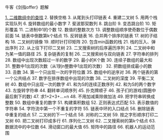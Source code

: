 牛客《剑指offer》题解

[1.	二维数组中的查找](https://github.com/MissLv/niuke/blob/master/01_find.py)
2.	替换空格
3.	从尾到头打印链表
4.	重建二叉树
5.	用两个栈实现队列
6.	旋转数组的最小数字
7.	斐波那契数列
8.	跳台阶
9.	变态跳台阶
10.	矩形覆盖
11.	二进制中1的个数
12.	数值的整数次方
13.	调整数组顺序使奇数位于偶数前面
14.	链表中倒数第k个结点
15.	反转链表
16.	合并两个排序的链表
17.	树的子结构
18.	二叉树的镜像
19.	顺时针打印矩阵
20.	包含min函数的栈
21.	栈的压入、弹出序列
22.	从上往下打印二叉树
23.	二叉搜索树的后序遍历序列
24.	二叉树中和为某一值的路径
25.	复杂链表的复制
26.	二叉搜索树与双向链表
27.	字符串的排列
28.	数组中出现次数超过一半的数字
29.	最小的K个数
30.	连续子数组的最大和
31.	整数中1出现的次数（从1到n整数中1出现的次数）
32.	把数组排成最小的数
33.	丑数
34.	第一个只出现一次的字符位置
35.	数组中的逆序对
36.	两个链表的第一个公共结点
37.	数字在排序数组中出现的次数
38.	二叉树的深度
39.	平衡二叉树
40.	数组中只出现一次的数字
41.	和为S的连续正数序列
42.	和为S的两个数字
43.	左旋转字符串
44.	翻转单词顺序列
45.	扑克牌顺子
46.	孩子们的游戏(圆圈中最后剩下的数)
47.	求1+2+3+...+n
48.	不用加减乘除做加法
49.	把字符串转换成整数
50.	数组中重复的数字
51.	构建乘积数组
52.	正则表达式匹配
53.	表示数值的字符串
54.	字符流中第一个不重复的字符
55.	链表中环的入口结点
56.	删除链表中重复的结点
57.	二叉树的下一个结点
58.	对称的二叉树
59.	按之字形顺序打印二叉树
60.	把二叉树打印成多行
61.	序列化二叉树
62.	二叉搜索树的第k个结点
63.	数据流中的中位数
64.	滑动窗口的最大值
65.	矩阵中的路径
66.	机器人的运动范围
